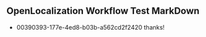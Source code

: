 ## OpenLocalization Workflow Test MarkDown
* 00390393-177e-4ed8-b03b-a562cd2f2420 
thanks!<!--HONumber=Mar16_HO3-->
